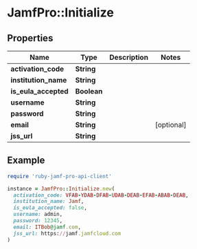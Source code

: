 # JamfPro::Initialize

## Properties

| Name | Type | Description | Notes |
| ---- | ---- | ----------- | ----- |
| **activation_code** | **String** |  |  |
| **institution_name** | **String** |  |  |
| **is_eula_accepted** | **Boolean** |  |  |
| **username** | **String** |  |  |
| **password** | **String** |  |  |
| **email** | **String** |  | [optional] |
| **jss_url** | **String** |  |  |

## Example

```ruby
require 'ruby-jamf-pro-api-client'

instance = JamfPro::Initialize.new(
  activation_code: VFAB-YDAB-DFAB-UDAB-DEAB-EFAB-ABAB-DEAB,
  institution_name: Jamf,
  is_eula_accepted: false,
  username: admin,
  password: 12345,
  email: ITBob@jamf.com,
  jss_url: https://jamf.jamfcloud.com
)
```

